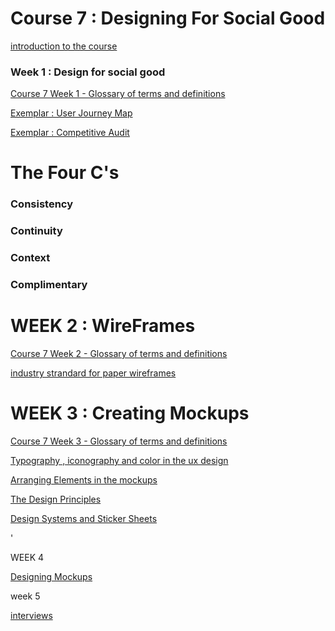 # Course 7 : Designing For Social Good

[introduction to the course](introduction%20to%20the%20course%2073fa63b5b93d43e6bd14fe38f76836ea.md)

### Week 1 : Design for social good

[Course 7 Week 1 - Glossary of terms and definitions](https://docs.google.com/document/d/1Y96wMj6wFlP8RfeF7PeAmaAR21D69LZUnO-rkpaBMOg/edit?usp=drivesdk)

[ Exemplar : User Journey Map](Exemplar%20User%20Journey%20Map%20df935bcc72d1480dac6f48db897417cc.md)

[Exemplar : Competitive Audit ](Exemplar%20Competitive%20Audit%20cbf5eaa8ba124a0f99778df766273ce2.md)

# The Four C's

### Consistency

### Continuity

### Context

### Complimentary

# WEEK 2 : WireFrames

[Course 7 Week 2 - Glossary of terms and definitions](https://docs.google.com/document/d/18ObbP_12oDmXdLDqhl7zsNSJWxNmSwrR6NZuJ3aFxOw/edit?usp=drivesdk&resourcekey=0-pkWbAyFcoBlU8FN8Nctn_g)

[industry strandard for paper wireframes](industry%20strandard%20for%20paper%20wireframes%205899d84ad2b14dba9a0dde0d74db4a7c.md)

# WEEK 3 : Creating Mockups

[Course 7 Week 3 - Glossary of terms and definitions](https://docs.google.com/document/d/1QQj6nqAWeRPgWVzUPeql2_JKsYIsXIPF-XroC-Qh59I/edit?usp=drivesdk)

[Typography , iconography and color in the ux design](Typography%20,%20iconography%20and%20color%20in%20the%20ux%20desig%200a758ee8c48f4a5bb5787a12f3863906.md)

[Arranging Elements in the mockups](Arranging%20Elements%20in%20the%20mockups%203a1de0f41d36440fbd7b1c2d268c3cf8.md)

[The Design Principles ](The%20Design%20Principles%20953d33030b224ab791fde54f5c6b6915.md)

[Design Systems and Sticker Sheets](Design%20Systems%20and%20Sticker%20Sheets%20a6b5771075b14e73a21d3774e4ab77b6.md)

'

WEEK 4

[](https://docs.google.com/document/d/1kCUSQbjtJlx8ji6gzuxPPjPReqmUzBmrQutGLvqesR4/template/preview)

[Designing Mockups](Designing%20Mockups%200b52c5538ab44fc486157a0b0871f045.md)

week 5

[interviews](interviews%202ea6898f45ad4ce39d74bb017debfb41.md)